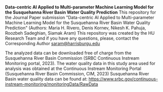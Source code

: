 **Data-centric AI Applied to Multi-parameter Machine Learning Model for the Susquehanna River Basin Water Quality Prediction**
This repository for the Journal Paper submission "Data-centric AI Applied to Multi-parameter Machine Learning Model for the Susquehanna River Basin Water Quality Prediction" 
(Authors: Maria H. Rivero, Denis Kornev, Nikesh K. Pahuja, Roozbeh Sadeghian, Siamak Aram)
This repository was created by the HU Research Team and if you have any questions, please, contact the Corresponding Author saram@harrisburgu.edu

The analyzed data can be downloaded free of charge from the Susquehanna River Basin Commission (SRBC Continuous Instream Monitoring portal, 2023). The water quality data in this study area used for analysis was obtained at the Continuous Instream Monitoring Portal (Susquehanna River Basin Commission, CIM, 2023)
Susquehanna River Basin water quality data can be found at: https://www.srbc.gov/continuous-instream-monitoring/monitoringData/RawData 
